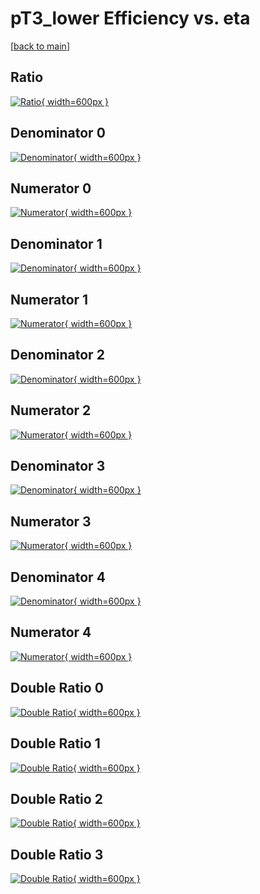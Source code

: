 # pT3_lower Efficiency vs. eta

[[back to main](./)]



## Ratio

[![Ratio](../mtv/var/pT3_lower_loweta_13_0_eff_eta.png){ width=600px }](../mtv/var/pT3_lower_loweta_13_0_eff_eta.pdf)

## Denominator 0

[![Denominator](../mtv/den/pT3_lower_loweta_13_0_eff_eta_den0.png){ width=600px }](../mtv/den/pT3_lower_loweta_13_0_eff_eta_den0.pdf)

## Numerator 0

[![Numerator](../mtv/num/pT3_lower_loweta_13_0_eff_eta_num0.png){ width=600px }](../mtv/num/pT3_lower_loweta_13_0_eff_eta_num0.pdf)

## Denominator 1

[![Denominator](../mtv/den/pT3_lower_loweta_13_0_eff_eta_den1.png){ width=600px }](../mtv/den/pT3_lower_loweta_13_0_eff_eta_den1.pdf)

## Numerator 1

[![Numerator](../mtv/num/pT3_lower_loweta_13_0_eff_eta_num1.png){ width=600px }](../mtv/num/pT3_lower_loweta_13_0_eff_eta_num1.pdf)

## Denominator 2

[![Denominator](../mtv/den/pT3_lower_loweta_13_0_eff_eta_den2.png){ width=600px }](../mtv/den/pT3_lower_loweta_13_0_eff_eta_den2.pdf)

## Numerator 2

[![Numerator](../mtv/num/pT3_lower_loweta_13_0_eff_eta_num2.png){ width=600px }](../mtv/num/pT3_lower_loweta_13_0_eff_eta_num2.pdf)

## Denominator 3

[![Denominator](../mtv/den/pT3_lower_loweta_13_0_eff_eta_den3.png){ width=600px }](../mtv/den/pT3_lower_loweta_13_0_eff_eta_den3.pdf)

## Numerator 3

[![Numerator](../mtv/num/pT3_lower_loweta_13_0_eff_eta_num3.png){ width=600px }](../mtv/num/pT3_lower_loweta_13_0_eff_eta_num3.pdf)

## Denominator 4

[![Denominator](../mtv/den/pT3_lower_loweta_13_0_eff_eta_den4.png){ width=600px }](../mtv/den/pT3_lower_loweta_13_0_eff_eta_den4.pdf)

## Numerator 4

[![Numerator](../mtv/num/pT3_lower_loweta_13_0_eff_eta_num4.png){ width=600px }](../mtv/num/pT3_lower_loweta_13_0_eff_eta_num4.pdf)

## Double Ratio 0

[![Double Ratio](../mtv/ratio/pT3_lower_loweta_13_0_eff_eta_ratio0.png){ width=600px }](../mtv/ratio/pT3_lower_loweta_13_0_eff_eta_ratio0.pdf)

## Double Ratio 1

[![Double Ratio](../mtv/ratio/pT3_lower_loweta_13_0_eff_eta_ratio1.png){ width=600px }](../mtv/ratio/pT3_lower_loweta_13_0_eff_eta_ratio1.pdf)

## Double Ratio 2

[![Double Ratio](../mtv/ratio/pT3_lower_loweta_13_0_eff_eta_ratio2.png){ width=600px }](../mtv/ratio/pT3_lower_loweta_13_0_eff_eta_ratio2.pdf)

## Double Ratio 3

[![Double Ratio](../mtv/ratio/pT3_lower_loweta_13_0_eff_eta_ratio3.png){ width=600px }](../mtv/ratio/pT3_lower_loweta_13_0_eff_eta_ratio3.pdf)

